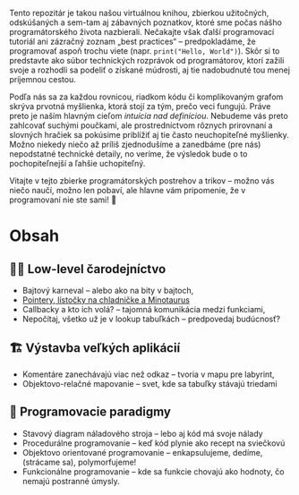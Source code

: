 Tento repozitár je takou našou virtuálnou knihou, zbierkou užitočných, odskúšaných a sem-tam aj zábavných poznatkov, ktoré sme počas nášho programátorského života nazbierali. Nečakajte však ďalší programovací tutoriál ani zázračný zoznam „best practices“ – predpokladáme, že programovať aspoň trochu viete (napr. `print("Hello, World")`). Skôr si to predstavte ako súbor technických rozprávok od programátorov, ktorí zažili svoje a rozhodli sa podeliť o získané múdrosti, aj tie nadobudnuté tou menej príjemnou cestou.

Podľa nás sa za každou rovnicou, riadkom kódu či komplikovaným grafom skrýva prvotná myšlienka, ktorá stojí za tým, prečo veci fungujú. Práve preto je naším hlavným cieľom *intuícia nad definíciou*. Nebudeme vás preto zahlcovať suchými poučkami, ale prostredníctvom rôznych prirovnaní a slovných hračiek sa pokúsime priblížiť aj tie často neuchopiteľné myšlienky. Možno niekedy niečo až príliš zjednodušíme a zanedbáme (pre nás) nepodstatné technické detaily, no veríme, že výsledok bude o to pochopiteľnejší a ľahšie uchopiteľný.

Vitajte v tejto zbierke programátorských postrehov a trikov – možno vás niečo naučí, možno len pobaví, ale hlavne vám pripomenie, že v programovaní nie ste sami! 🚀

# Obsah

## 🧙‍♂️ Low-level čarodejníctvo
- Bajtový karneval – alebo ako na bity v bajtoch,
- [Pointery, lístočky na chladničke a Minotaurus](články/pointery/text.md)
- Callbacky a kto ich volá? – tajomná komunikácia medzi funkciami,
- Nepočítaj, všetko už je v lookup tabuľkách – predpovedaj budúcnosť?

 ## 🏗️ Výstavba veľkých aplikácií
- Komentáre zanechávajú viac než odkaz – tvoria v mapu pre labyrint,
- Objektovo-relačné mapovanie – svet, kde sa tabuľky stávajú triedami

 ## 🧩 Programovacie paradigmy
- Stavový diagram náladového stroja – lebo aj kód má svoje nálady
- Procedurálne programovanie – keď kód plynie ako recept na sviečkovú
- Objektovo orientované programovanie – enkapsulujeme, dedíme, (strácame sa), polymorfujeme!
- Funkcionálne programovanie – kde sa funkcie chovajú ako hodnoty, čo nemajú postranné úmysly.